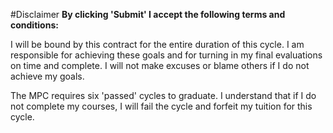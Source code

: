 #Disclaimer
<b>By clicking 'Submit' I accept the following terms and conditions:</b>

I will be bound by this contract for the entire duration of this cycle.
I am responsible for achieving these goals and for turning in my final evaluations on time and complete.
I will not make excuses or blame others if I do not achieve my goals.

The MPC requires six 'passed' cycles to graduate. 
I understand that if I do not complete my courses, I will fail the cycle and forfeit my tuition for this cycle.
